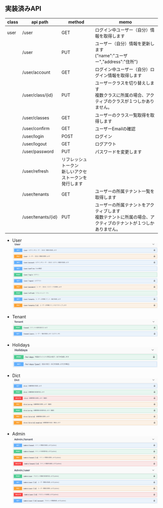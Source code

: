 ## 実装済みAPI

| class | api path | method | memo |
| ---- | ---- | ---- | ---- |
| user | /user | GET | ログイン中ユーザー（自分）情報を取得します |
| | /user | PUT | ユーザー（自分）情報を更新します<br> {"name":"ユーザー","address":"住所"} |
| | /user/account | GET | ログイン中ユーザー（自分）ログイン情報を取得します |
| | /user/class/{id} | PUT | ユーザークラスを切り替えします<br>複数クラスに所属の場合、アクティブのクラスが１つしかありません。 |
| | /user/classes | GET | ユーザーのクラス一覧取得を取得します |
| | /user/confirm | GET | ユーザーEmailの確認 |
| | /user/login | POST | ログイン |
| | /user/logout | GET | ログアウト |
| | /user/password | PUT | パスワードを変更します |
| | /user/refresh | リフレッシュトークン<br>新しいアクセストークンを発行します |
| | /user/tenants | GET | ユーザーの所属テナント一覧を取得します |
| | /user/tenants/{id} | PUT | ユーザーの所属テナントをアクティブします<br>複数テナントに所属の場合、アクティブのテナントが１つしかありません。 |


  
- User  
![User](images/api_user.png)

- Tenant 
![Tenant](images/api_tenant.png)

- Holidays
![Holiday](images/api_holidays.png)

- Dict
![Dict](images/api_dict.png)

- Admin
![Admin](images/api_admin.png)